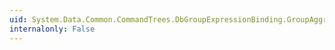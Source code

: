 ```yaml
---
uid: System.Data.Common.CommandTrees.DbGroupExpressionBinding.GroupAggregate
internalonly: False
---
```

